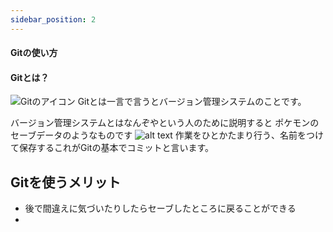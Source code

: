 ```yaml
---
sidebar_position: 2
---
```


#### Gitの使い方

#### Gitとは？

![Gitのアイコン](./Git-Logo.png)
Gitとは一言で言うとバージョン管理システムのことです。

バージョン管理システムとはなんぞやという人のために説明すると
ポケモンのセーブデータのようなものです
![alt text](image.png)
作業をひとかたまり行う、名前をつけて保存するこれがGitの基本でコミットと言います。

## Gitを使うメリット
- 後で間違えに気づいたりしたらセーブしたところに戻ることができる
- 